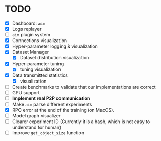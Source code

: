 # TODO

- [x] Dashboard: `aim`
- [x] Logs replayer
- [ ] `aim` plugin system
- [x] Connections visualization
- [x] Hyper-parameter logging & visualization
- [x] Dataset Manager 
  - [x] Dataset distribution visualization
- [x] Hyper-parameter tuning
  - [x] tuning visualization
- [x] Data transmitted statistics
  - [x] visualization
- [ ] Create benchmarks to validate that our implementations are correct
- [ ] GPU support
- [ ] **Implement real P2P communication**
- [ ] Make `aim` parse different experiments
- [x] RPC error at the end of the training (on MacOS).
- [ ] Model graph visualizer
- [ ] Clearer experiment ID (Currently it is a hash, which is not easy to understand for human)
- [ ] Improve `get_object_size` function
